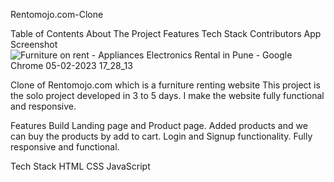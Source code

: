 Rentomojo.com-Clone

Table of Contents
About The Project
Features
Tech Stack
Contributors
App Screenshot
![Furniture on rent - Appliances   Electronics Rental in Pune - Google Chrome 05-02-2023 17_28_13](https://user-images.githubusercontent.com/112770989/216817496-8b3dcf7e-10e9-448e-b393-3e589b1e9d06.png)


Clone of Rentomojo.com which is a furniture renting website
This project is the solo project developed in 3 to 5 days.
I make the website fully functional and responsive.

Features
Build Landing page and Product page.
Added products and we can buy the products by add to cart.
Login and Signup functionality.
Fully responsive and functional.

Tech Stack
HTML
CSS
JavaScript
